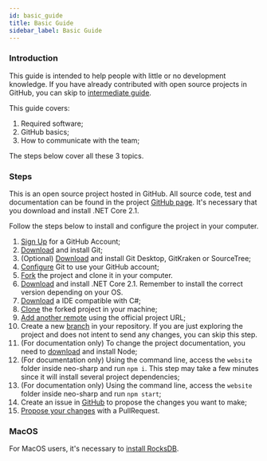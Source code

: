 ```yaml
---
id: basic_guide
title: Basic Guide
sidebar_label: Basic Guide
---
```


### Introduction

This guide is intended to help people with little or no development knowledge. If you have already contributed with open source projects in GitHub, you can skip to [intermediate guide](intermediate_guide).

This guide covers:
1. Required software;
2. GitHub basics;
3. How to communicate with the team;

The steps below cover all these 3 topics.

### Steps

This is an open source project hosted in GitHub. All source code, test and documentation can be found in the project [GitHub page](https://github.com/CityOfZion/neo-sharp). It's necessary that you download and install .NET Core 2.1.


Follow the steps below to install and configure the project in your computer.
1. [Sign Up](https://github.com/join?source=header-home) for a GitHub Account;
2. [Download](https://git-scm.com/downloads) and install Git;
3. (Optional) [Download](https://git-scm.com/downloads/guis) and install Git Desktop, GitKraken or SourceTree;
4. [Configure](https://git-scm.com/book/en/v2/Getting-Started-First-Time-Git-Setup) Git to use your GitHub account;
5. [Fork](git#fork) the project and clone it in your computer.
6. [Download](https://www.microsoft.com/net/download/windows) and install .NET Core 2.1. Remember to install the correct version depending on your OS.
7. [Download](IDE) a IDE compatible with C#;
8. [Clone](git#clone) the forked project in your machine;
9. [Add another remote](git#new_remote) using the official project URL;
10. Create a new [branch](git#branch) in your repository. If you are just exploring the project and does not intent to send any changes, you can skip this step.
11. (For documentation only) To change the project documentation, you need to [download](https://nodejs.org/en/download/) and install Node;
12. (For documentation only) Using the command line, access the `website` folder inside neo-sharp and run `npm i`. This step may take a few minutes since it will install several project dependencies;
13. (For documentation only) Using the command line, access the `website` folder inside neo-sharp and run `npm start`;
14. Create an issue in [GitHub](https://github.com/CityOfZion/neo-sharp/issues) to propose the changes you want to make;
15. [Propose your changes](git) with a PullRequest.


### MacOS
For MacOS users, it's necessary to [install RocksDB](https://github.com/facebook/rocksdb/blob/master/INSTALL.md).

